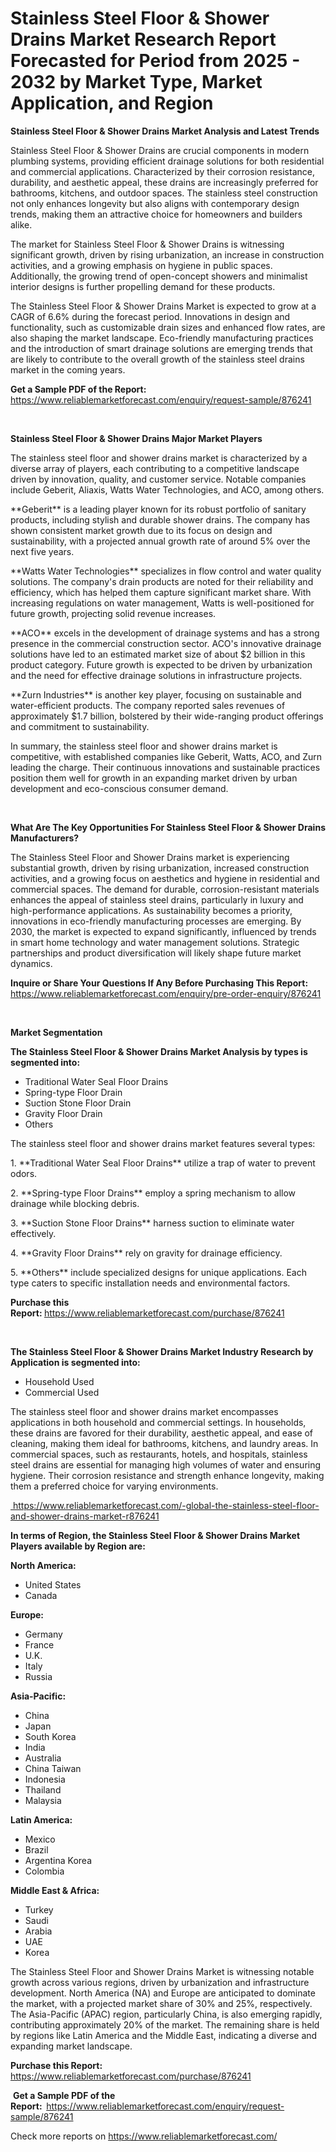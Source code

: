 <p><h1>Stainless Steel Floor & Shower Drains Market Research Report Forecasted for Period from 2025 -  2032 by Market Type, Market Application, and Region</h1></p><p><strong>Stainless Steel Floor & Shower Drains Market Analysis and Latest Trends</strong></p>
<p><p>Stainless Steel Floor & Shower Drains are crucial components in modern plumbing systems, providing efficient drainage solutions for both residential and commercial applications. Characterized by their corrosion resistance, durability, and aesthetic appeal, these drains are increasingly preferred for bathrooms, kitchens, and outdoor spaces. The stainless steel construction not only enhances longevity but also aligns with contemporary design trends, making them an attractive choice for homeowners and builders alike.</p><p>The market for Stainless Steel Floor & Shower Drains is witnessing significant growth, driven by rising urbanization, an increase in construction activities, and a growing emphasis on hygiene in public spaces. Additionally, the growing trend of open-concept showers and minimalist interior designs is further propelling demand for these products.</p><p>The Stainless Steel Floor & Shower Drains Market is expected to grow at a CAGR of 6.6% during the forecast period. Innovations in design and functionality, such as customizable drain sizes and enhanced flow rates, are also shaping the market landscape. Eco-friendly manufacturing practices and the introduction of smart drainage solutions are emerging trends that are likely to contribute to the overall growth of the stainless steel drains market in the coming years.</p></p>
<p><strong>Get a Sample PDF of the Report:&nbsp;</strong> <a href="https://www.reliablemarketforecast.com/enquiry/request-sample/876241?utm_campaign=3491&utm_medium=2&utm_source=Github&utm_content=ia&utm_term=21032025&utm_id=stainless-steel-floor-shower-drains">https://www.reliablemarketforecast.com/enquiry/request-sample/876241</a></p>
<p>&nbsp;</p>
<p><strong>Stainless Steel Floor & Shower Drains Major Market Players</strong></p>
<p><p>The stainless steel floor and shower drains market is characterized by a diverse array of players, each contributing to a competitive landscape driven by innovation, quality, and customer service. Notable companies include Geberit, Aliaxis, Watts Water Technologies, and ACO, among others.</p><p>**Geberit** is a leading player known for its robust portfolio of sanitary products, including stylish and durable shower drains. The company has shown consistent market growth due to its focus on design and sustainability, with a projected annual growth rate of around 5% over the next five years.</p><p>**Watts Water Technologies** specializes in flow control and water quality solutions. The company's drain products are noted for their reliability and efficiency, which has helped them capture significant market share. With increasing regulations on water management, Watts is well-positioned for future growth, projecting solid revenue increases.</p><p>**ACO** excels in the development of drainage systems and has a strong presence in the commercial construction sector. ACO's innovative drainage solutions have led to an estimated market size of about $2 billion in this product category. Future growth is expected to be driven by urbanization and the need for effective drainage solutions in infrastructure projects.</p><p>**Zurn Industries** is another key player, focusing on sustainable and water-efficient products. The company reported sales revenues of approximately $1.7 billion, bolstered by their wide-ranging product offerings and commitment to sustainability.</p><p>In summary, the stainless steel floor and shower drains market is competitive, with established companies like Geberit, Watts, ACO, and Zurn leading the charge. Their continuous innovations and sustainable practices position them well for growth in an expanding market driven by urban development and eco-conscious consumer demand.</p></p>
<p>&nbsp;</p>
<p><strong>What Are The Key Opportunities For Stainless Steel Floor & Shower Drains Manufacturers?</strong></p>
<p><p>The Stainless Steel Floor and Shower Drains market is experiencing substantial growth, driven by rising urbanization, increased construction activities, and a growing focus on aesthetics and hygiene in residential and commercial spaces. The demand for durable, corrosion-resistant materials enhances the appeal of stainless steel drains, particularly in luxury and high-performance applications. As sustainability becomes a priority, innovations in eco-friendly manufacturing processes are emerging. By 2030, the market is expected to expand significantly, influenced by trends in smart home technology and water management solutions. Strategic partnerships and product diversification will likely shape future market dynamics.</p></p>
<p><strong>Inquire or Share Your Questions If Any Before Purchasing This Report:</strong> <a href="https://www.reliablemarketforecast.com/enquiry/pre-order-enquiry/876241?utm_campaign=3491&utm_medium=2&utm_source=Github&utm_content=ia&utm_term=21032025&utm_id=stainless-steel-floor-shower-drains">https://www.reliablemarketforecast.com/enquiry/pre-order-enquiry/876241</a></p>
<p>&nbsp;</p>
<p><strong>Market Segmentation</strong></p>
<p><strong>The Stainless Steel Floor & Shower Drains Market Analysis by types is segmented into:</strong></p>
<p><ul><li>Traditional Water Seal Floor Drains</li><li>Spring-type Floor Drain</li><li>Suction Stone Floor Drain</li><li>Gravity Floor Drain</li><li>Others</li></ul></p>
<p><p>The stainless steel floor and shower drains market features several types: </p><p>1. **Traditional Water Seal Floor Drains** utilize a trap of water to prevent odors.</p><p>2. **Spring-type Floor Drains** employ a spring mechanism to allow drainage while blocking debris.</p><p>3. **Suction Stone Floor Drains** harness suction to eliminate water effectively. </p><p>4. **Gravity Floor Drains** rely on gravity for drainage efficiency. </p><p>5. **Others** include specialized designs for unique applications. Each type caters to specific installation needs and environmental factors.</p></p>
<p><strong>Purchase this Report:&nbsp;</strong><a href="https://www.reliablemarketforecast.com/purchase/876241?utm_campaign=3491&utm_medium=2&utm_source=Github&utm_content=ia&utm_term=21032025&utm_id=stainless-steel-floor-shower-drains">https://www.reliablemarketforecast.com/purchase/876241</a></p>
<p>&nbsp;</p>
<p><strong>The Stainless Steel Floor & Shower Drains Market Industry Research by Application is segmented into:</strong></p>
<p><ul><li>Household Used</li><li>Commercial Used</li></ul></p>
<p><p>The stainless steel floor and shower drains market encompasses applications in both household and commercial settings. In households, these drains are favored for their durability, aesthetic appeal, and ease of cleaning, making them ideal for bathrooms, kitchens, and laundry areas. In commercial spaces, such as restaurants, hotels, and hospitals, stainless steel drains are essential for managing high volumes of water and ensuring hygiene. Their corrosion resistance and strength enhance longevity, making them a preferred choice for varying environments.</p></p>
<p><a href="https://www.reliablemarketforecast.com/-global-the-stainless-steel-floor-and-shower-drains-market-r876241?utm_campaign=3491&utm_medium=2&utm_source=Github&utm_content=ia&utm_term=21032025&utm_id=stainless-steel-floor-shower-drains">&nbsp;https://www.reliablemarketforecast.com/-global-the-stainless-steel-floor-and-shower-drains-market-r876241</a></p>
<p><strong>In terms of Region, the Stainless Steel Floor & Shower Drains Market Players available by Region are:</strong></p>
<p>
    <p> <strong> North America: </strong>
        <ul>
            <li>United States</li>
            <li>Canada</li>
        </ul>
        </p> 
    <p> <strong> Europe: </strong>
        <ul>
            <li>Germany</li>
            <li>France</li>
            <li>U.K.</li>
            <li>Italy</li>
            <li>Russia</li>
        </ul>
        </p> 
    <p> <strong> Asia-Pacific: </strong>
        <ul>
            <li>China</li>
            <li>Japan</li>
            <li>South Korea</li>
            <li>India</li>
            <li>Australia</li>
            <li>China Taiwan</li>
            <li>Indonesia</li>
            <li>Thailand</li>
            <li>Malaysia</li>
        </ul>
        </p> 
    <p> <strong> Latin America: </strong>
        <ul>
            <li>Mexico</li>
            <li>Brazil</li>
            <li>Argentina Korea</li>
            <li>Colombia</li>
        </ul>
        </p> 
    <p> <strong> Middle East & Africa: </strong>
        <ul>
            <li>Turkey</li>
            <li>Saudi</li>
            <li>Arabia</li>
            <li>UAE</li>
            <li>Korea</li>
        </ul>
    </p>
    </p>
<p><p>The Stainless Steel Floor and Shower Drains Market is witnessing notable growth across various regions, driven by urbanization and infrastructure development. North America (NA) and Europe are anticipated to dominate the market, with a projected market share of 30% and 25%, respectively. The Asia-Pacific (APAC) region, particularly China, is also emerging rapidly, contributing approximately 20% of the market. The remaining share is held by regions like Latin America and the Middle East, indicating a diverse and expanding market landscape.</p></p>
<p><strong>Purchase this Report: </strong><a href="https://www.reliablemarketforecast.com/purchase/876241?utm_campaign=3491&utm_medium=2&utm_source=Github&utm_content=ia&utm_term=21032025&utm_id=stainless-steel-floor-shower-drains">https://www.reliablemarketforecast.com/purchase/876241</a></p>
<p>&nbsp;<strong>Get a Sample PDF of the Report:&nbsp;&nbsp;</strong><a href="https://www.reliablemarketforecast.com/enquiry/request-sample/876241?utm_campaign=3491&utm_medium=2&utm_source=Github&utm_content=ia&utm_term=21032025&utm_id=stainless-steel-floor-shower-drains">https://www.reliablemarketforecast.com/enquiry/request-sample/876241</a></p>
<p><strong></strong></p>
<p>Check more reports on <a href="https://www.reliablemarketforecast.com/?utm_campaign=3491&utm_medium=2&utm_source=Github&utm_content=ia&utm_term=21032025&utm_id=stainless-steel-floor-shower-drains">https://www.reliablemarketforecast.com/</a></p>